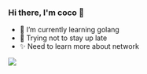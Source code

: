 ### Hi there, I'm coco 👋



- 🌱 I’m currently learning golang
- 🙏 Trying not to stay up late
- ✨ Need to learn more about network


<a href="https://github.com/cocoshe?tab=repositories">
  <img src="https://github-readme-stats.vercel.app/api?username=cocoshe&show_icons=true&hide_border=true&count_private=true" />
</a>

